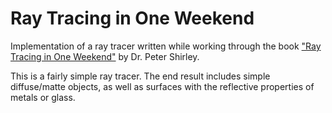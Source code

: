 # Ray Tracing in One Weekend

Implementation of a ray tracer written while working through the book ["Ray 
Tracing in One Weekend"](https://www.amazon.com/Ray-Tracing-Weekend-Minibooks-Book-ebook/dp/B01B5AODD8) by Dr. Peter Shirley.

This is a fairly simple ray tracer.  The end result includes simple diffuse/matte 
objects, as well as surfaces with the reflective properties of metals or 
glass.
